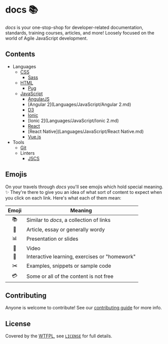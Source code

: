 # docs :books:

*docs* is your one-stop-shop for developer-related documentation, standards, training courses,
articles, and more! Loosely focused on the world of Agile JavaScript development.

## Contents

- Languages
  - [CSS](Languages/CSS/README.md)
    - [Sass](Languages/CSS/Sass.md)
  - [HTML](Languages/HTML/README.md)
    - [Pug](Languages/HTML/Pug.md)
  - [JavaScript](Languages/JavaScript/README.md)
    - [AngularJS](Languages/JavaScript/AngularJS.md)
    - [Angular 2](Languages/JavaScript/Angular 2.md)
    - [D3](Languages/JavaScript/D3.md)
    - [Ionic](Languages/JavaScript/Ionic.md)
    - [Ionic 2](Languages/JavaScript/Ionic 2.md)
    - [React](Languages/JavaScript/React.md)
    - [React Native](Languages/JavaScript/React Native.md)
    - [Vue.js](Languages/JavaScript/Vue.js.md)
- Tools
  - [Git](Tools/Git.md)
  - Linters
    - [JSCS](Tools/Linters/JSCS.md)

## Emojis

On your travels through *docs* you'll see emojis which hold special meaning. :sparkles: They're
there to give you an idea of what sort of content to expect when you click on each link. Here's
what each of them mean:

| Emoji          | Meaning                                       |
|:--------------:| --------------------------------------------- |
| :books:        | Similar to *docs*, a collection of links      |
| :green_book:   | Article, essay or generally wordy             |
| :bar_chart:    | Presentation or slides                        |
| :movie_camera: | Video                                         |
| :memo:         | Interactive learning, exercises or "homework" |
| :scissors:     | Examples, snippets or sample code             |
| :credit_card:  | Some or all of the content is not free        |

## Contributing

Anyone is welcome to contribute! See our [contributing guide](CONTRIBUTING.md) for more info.

## License

Covered by the [WTFPL](https://spdx.org/licenses/WTFPL.html), see [`LICENSE`](LICENSE) for full details.
